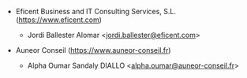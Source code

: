 - Eficent Business and IT Consulting Services, S.L. (<https://www.eficent.com>)
  - Jordi Ballester Alomar <<jordi.ballester@eficent.com>\>

- Auneor Conseil (https://www.auneor-conseil.fr)
  - Alpha Oumar Sandaly DIALLO <<alpha.oumar@auneor-conseil.fr>\>
